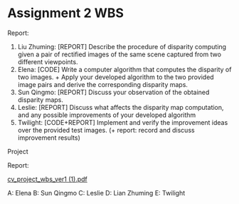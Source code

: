 # Assignment 2 WBS

Report: [](https://www.overleaf.com/1123636637vktjypggvcmr#872ab1)

1. Liu Zhuming: [REPORT] Describe the procedure of disparity computing given a pair of rectified images of the same scene captured from two different viewpoints.
2. Elena: [CODE] Write a computer algorithm that computes the disparity of two images. + Apply your developed algorithm to the two provided image pairs and derive the corresponding disparity maps.
3. Sun Qingmo: [REPORT] Discuss your observation of the obtained disparity maps.
4. Leslie: [REPORT] Discuss what affects the disparity map computation, and any possible improvements of your developed algorithm
5. Twilight: [CODE+REPORT] Implement and verify the improvement ideas over the provided test images. (+ report: record and discuss improvement results)

Project

Report: [](https://www.overleaf.com/project/68ef5c17c9dd098fc84178b4)

[cv_project_wbs_ver1 (1).pdf](https://github.com/user-attachments/files/22922475/cv_project_wbs_ver1.1.pdf)

A: Elena
B: Sun Qingmo
C: Leslie
D: Lian Zhuming
E: Twilight
